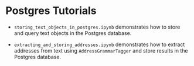 # Postgres Tutorials

* `storing_text_objects_in_postgres.ipynb` demonstrates how to store and query text objects in the Postgres database.

* `extracting_and_storing_addresses.ipynb` demonstrates how to extract addresses from text using `AddressGrammarTagger` and store results in the Postgres database.
